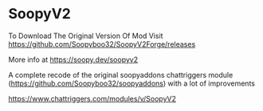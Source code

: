 # SoopyV2

To Download The Original Version Of Mod Visit https://github.com/Soopyboo32/SoopyV2Forge/releases

More info at https://soopy.dev/soopyv2

A complete recode of the original soopyaddons chattriggers module (https://github.com/Soopyboo32/soopyaddons) with a lot of improvements

https://www.chattriggers.com/modules/v/SoopyV2

